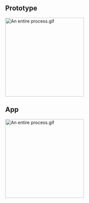 ## Prototype
<img src="https://github.com/iii17-grace/iOS_route_prototype/blob/master/An%20entire%20process..gif" width = "250" alt="An entire process.gif"><br/>

## App
<img src="https://github.com/iii17-grace/iOS_route_prototype/blob/master/SmartAppRecord.gif" width = "250" alt="An entire process.gif"><br/>
